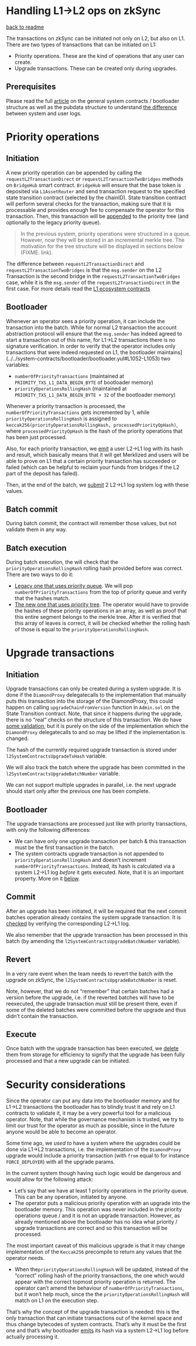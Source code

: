 # Handling L1→L2 ops on zkSync
[back to readme](../../README.md)

The transactions on zkSync can be initiated not only on L2, but also on L1. There are two types of transactions that can be initiated on L1:

- Priority operations. These are the kind of operations that any user can create.
- Upgrade transactions. These can be created only during upgrades.

## Prerequisites

Please read the full [article](../../l2_system_contracts/system_contracts_bootloader_description.md) on the general system contracts / bootloader structure as well as the pubdata structure to understand [the difference](../data_availability/standard_pubdata_format.md) between system and user logs.

# Priority operations

## Initiation

A new priority operation can be appended by calling the `requestL2TransactionDirect` or `requestL2TransactionTwoBridges` methods on `BridgeHub` smart contract. `BridgeHub` will ensure that the base token is deposited via `L1AssetRouter` and send transaction request to the specified state transition contract (selected by the chainID). State transition contract will perform several checks for the transaction, making sure that it is processable and provides enough fee to compensate the operator for this transaction. Then, this transaction will be [appended](../../l1-contracts/contracts/state-transition/chain-deps/facets/Mailbox.sol#569) to the priority tree (and optionally to the legacy priority queue).

> In the previous system, priority operations were structured in a queue. However, now they will be stored in an incremental merkle tree. The motivation for the tree structure will be displayed in sections below (FIXME: link). 

The difference between `requestL2TransactionDirect` and `requestL2TransactionTwoBridges` is that the `msg.sender` on the L2 Transaction is the second bridge in the `requestL2TransactionTwoBridges` case, while it is the `msg.sender` of the `requestL2TransactionDirect` in the first case. For more details read the [L1 ecosystem contracts](./L1%20ecosystem%20contracts.md)

## Bootloader

Whenever an operator sees a priority operation, it can include the transaction into the batch. While for normal L2 transaction the account abstraction protocol will ensure that the `msg.sender` has indeed agreed to start a transaction out of this name, for L1→L2 transactions there is no signature verification. In order to verify that the operator includes only transactions that were indeed requested on L1, the bootloader maintains](../../system-contracts/bootloader/bootloader.yul#L1052-L1053) two variables:

- `numberOfPriorityTransactions` (maintained at `PRIORITY_TXS_L1_DATA_BEGIN_BYTE` of bootloader memory)
- `priorityOperationsRollingHash` (maintained at `PRIORITY_TXS_L1_DATA_BEGIN_BYTE + 32` of the bootloader memory)

Whenever a priority transaction is processed, the `numberOfPriorityTransactions` gets incremented by 1, while `priorityOperationsRollingHash` is assigned to `keccak256(priorityOperationsRollingHash, processedPriorityOpHash)`, where `processedPriorityOpHash` is the hash of the priority operations that has been just processed.

Also, for each priority transaction, we [emit](../../system-contracts/bootloader/bootloader.yul#L1046) a user L2→L1 log with its hash and result, which basically means that it will get Merklized and users will be able to prove on L1 that a certain priority transaction has succeeded or failed (which can be helpful to reclaim your funds from bridges if the L2 part of the deposit has failed).

Then, at the end of the batch, we [submit](../../system-contracts/bootloader/bootloader.yul#L4117-L4118) 2 L2→L1 log system log with these values.

## Batch commit

During batch commit, the contract will remember those values, but not validate them in any way.

## Batch execution

During batch execution, the will check that the `priorityOperationsRollingHash` rolling hash provided before was correct. There are two ways to do it:

- [Legacy one that uses priority queue](../../l1-contracts/contracts/state-transition/chain-deps/facets/Executor.sol#L397). We will pop `numberOfPriorityTransactions` from the top of priority queue and verify that the hashes match.
- [The new one that uses priority tree](../../l1-contracts/contracts/state-transition/chain-deps/facets/Executor.sol#L397). The operator would have to provide the hashes of these priority operations in an array, as well as proof that this entire segment belongs to the merkle tree. After it is verified that this array of leaves is correct, it will be checked whether the rolling hash of those is equal to the `priorityOperationsRollingHash`.

# Upgrade transactions

## Initiation

Upgrade transactions can only be created during a system upgrade. It is done if the `DiamondProxy` delegatecalls to the implementation that manually puts this transaction into the storage of the DiamondProxy, this could happen on calling `upgradeChainFromVersion` function in `Admin.sol` on the State Transition contract. Note, that since it happens during the upgrade, there is no “real” checks on the structure of this transaction. We do have [some validation](../../l1-contracts/contracts/upgrades/BaseZkSyncUpgrade.sol#L193), but it is purely on the side of the implementation which the `DiamondProxy` delegatecalls to and so may be lifted if the implementation is changed.

The hash of the currently required upgrade transaction is stored under `l2SystemContractsUpgradeTxHash` variable.

We will also track the batch where the upgrade has been committed in the `l2SystemContractsUpgradeBatchNumber` variable.

We can not support multiple upgrades in parallel, i.e. the next upgrade should start only after the previous one has been complete.

## Bootloader

The upgrade transactions are processed just like with priority transactions, with only the following differences:

- We can have only one upgrade transaction per batch & this transaction must be the first transaction in the batch.
- The system contracts upgrade transaction is not appended to `priorityOperationsRollingHash` and doesn’t increment `numberOfPriorityTransactions`. Instead, its hash is calculated via a system L2→L1 log *before* it gets executed. Note, that it is an important property. More on it [below](#security-considerations).

## Commit

After an upgrade has been initiated, it will be required that the next commit batches operation already contains the system upgrade transaction. It is [checked](../../l1-contracts/contracts/state-transition/chain-deps/facets/Executor.sol#L223) by verifying the corresponding L2→L1 log.

We also remember that the upgrade transaction has been processed in this batch (by amending the `l2SystemContractsUpgradeBatchNumber` variable).

## Revert

In a very rare event when the team needs to revert the batch with the upgrade on zkSync, the `l2SystemContractsUpgradeBatchNumber` is reset.

Note, however, that we do not “remember” that certain batches had a version before the upgrade, i.e. if the reverted batches will have to be reexecuted, the upgrade transaction must still be present there, even if some of the deleted batches were committed before the upgrade and thus didn’t contain the transaction.

## Execute

Once batch with the upgrade transaction has been executed, we [delete](../../l1-contracts/contracts/state-transition/chain-deps/facets/Executor.sol#L486) them from storage for efficiency to signify that the upgrade has been fully processed and that a new upgrade can be initiated.

# Security considerations

Since the operator can put any data into the bootloader memory and for L1→L2 transactions the bootloader has to blindly trust it and rely on L1 contracts to validate it, it may be a very powerful tool for a malicious operator. Note, that while the governance mechanism is trusted, we try to limit our trust for the operator as much as possible, since in the future anyone would be able to become an operator.

Some time ago, we *used to* have a system where the upgrades could be done via L1→L2 transactions, i.e. the implementation of the `DiamondProxy` upgrade would include a priority transaction (with `from` equal to for instance `FORCE_DEPLOYER`) with all the upgrade params. 

In the current system though having such logic would be dangerous and would allow for the following attack:

- Let’s say that we have at least 1 priority operations in the priority queue. This can be any operation, initiated by anyone.
- The operator puts a malicious priority operation with an upgrade into the bootloader memory. This operation was never included in the priority operations queue / and it is not an upgrade transaction. However, as already mentioned above the bootloader has no idea what priority / upgrade transactions are correct and so this transaction will be processed.

The most important caveat of this malicious upgrade is that it may change implementation of the `Keccak256` precompile to return any values that the operator needs.
- When the`priorityOperationsRollingHash` will be updated, instead of the “correct” rolling hash of the priority transactions, the one which would appear with the correct topmost priority operation is returned. The operator can’t amend the behaviour of `numberOfPriorityTransactions`, but it won’t help much, since the the `priorityOperationsRollingHash` will match on L1 on the execution step.

That’s why the concept of the upgrade transaction is needed: this is the only transaction that can initiate transactions out of the kernel space and thus change bytecodes of system contracts. That’s why it must be the first one and that’s why bootloader [emits](../../system-contracts/bootloader/bootloader.yul#L603) its hash via a system L2→L1 log before actually processing it.
